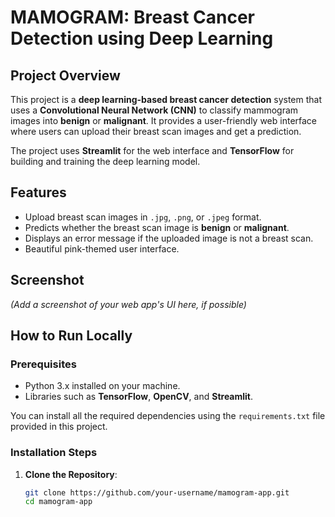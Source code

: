 # MAMOGRAM: Breast Cancer Detection using Deep Learning

## Project Overview
This project is a **deep learning-based breast cancer detection** system that uses a **Convolutional Neural Network (CNN)** to classify mammogram images into **benign** or **malignant**. It provides a user-friendly web interface where users can upload their breast scan images and get a prediction.

The project uses **Streamlit** for the web interface and **TensorFlow** for building and training the deep learning model.

## Features
- Upload breast scan images in `.jpg`, `.png`, or `.jpeg` format.
- Predicts whether the breast scan image is **benign** or **malignant**.
- Displays an error message if the uploaded image is not a breast scan.
- Beautiful pink-themed user interface.

## Screenshot
*(Add a screenshot of your web app's UI here, if possible)*

## How to Run Locally

### Prerequisites
- Python 3.x installed on your machine.
- Libraries such as **TensorFlow**, **OpenCV**, and **Streamlit**.
  
You can install all the required dependencies using the `requirements.txt` file provided in this project.

### Installation Steps

1. **Clone the Repository**:
   ```bash
   git clone https://github.com/your-username/mamogram-app.git
   cd mamogram-app
